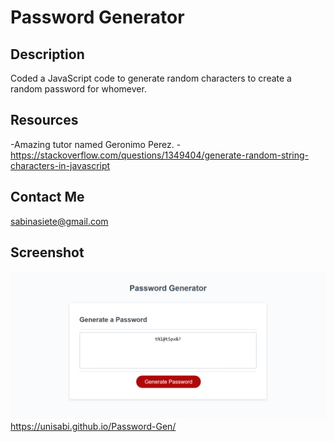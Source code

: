 # Password Generator

## Description

Coded a JavaScript code to generate random characters to create a random password for whomever.

## Resources

-Amazing tutor named Geronimo Perez.
-https://stackoverflow.com/questions/1349404/generate-random-string-characters-in-javascript

## Contact Me

sabinasiete@gmail.com

## Screenshot
![screenshot](assets/passwordgen.png)
https://unisabi.github.io/Password-Gen/